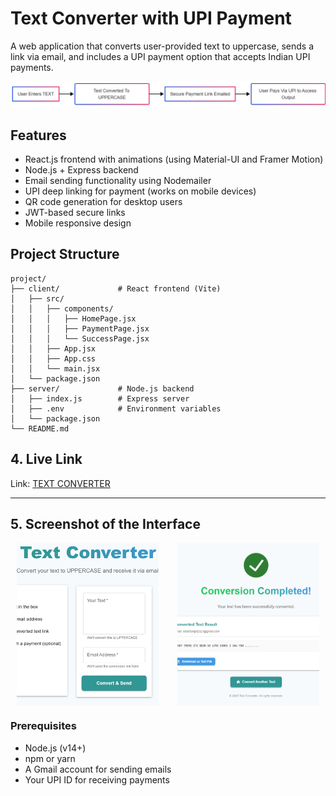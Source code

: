 # Text Converter with UPI Payment

A web application that converts user-provided text to uppercase, sends a link via email, and includes a UPI payment option that accepts Indian UPI payments.

<img src="https://raw.githubusercontent.com/prathamhanda/TextConverter/refs/heads/main/yoyo.png">

## Features

- React.js frontend with animations (using Material-UI and Framer Motion)
- Node.js + Express backend
- Email sending functionality using Nodemailer
- UPI deep linking for payment (works on mobile devices)
- QR code generation for desktop users
- JWT-based secure links
- Mobile responsive design

## Project Structure

```
project/
├── client/             # React frontend (Vite)
│   ├── src/
│   │   ├── components/
│   │   │   ├── HomePage.jsx
│   │   │   ├── PaymentPage.jsx
│   │   │   └── SuccessPage.jsx
│   │   ├── App.jsx
│   │   ├── App.css
│   │   └── main.jsx
│   └── package.json
├── server/             # Node.js backend
│   ├── index.js        # Express server
│   ├── .env            # Environment variables
│   └── package.json
└── README.md
```

## **4. Live Link**

Link: [TEXT CONVERTER](https://text007.netlify.app/)  


---
## **5. Screenshot of the Interface**

<p align="center" style="display: flex; gap: 20px; justify-content: center; flex-wrap: wrap;">

  <img src="https://github.com/prathamhanda/TextConverter/blob/main/home%20page.png?raw=true" width="45%" height="260px" style="object-fit: cover; margin-right: 10px;" />
  <img src="https://github.com/prathamhanda/TextConverter/blob/main/success.png?raw=true" width="45%" height="260px" style="object-fit: cover;" />

</p>

### Prerequisites

- Node.js (v14+)
- npm or yarn
- A Gmail account for sending emails
- Your UPI ID for receiving payments
